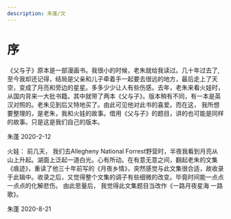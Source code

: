 ```yaml
---
description: 朱蓬/文
---
```


# 序

《父与子》原本是一部漫画书。我很小的时候，老朱就给我读过。几十年过去了, 至今我却还记得，结局是父亲和儿子牵着手一起要去很远的地方，最后走上了天空，变成了月亮和旁边的星星。多多少少让人有些伤感。去年，老朱来看火娃时，从国内背来一大批书籍。其中就带了两本《父与子》。版本稍有不同，有一本是英汉对照的。老朱见到后又特地买了。由此可见他对此书的喜爱。而在这， 我所想要整理的，是老朱，我和火娃的故事。借用《父与子》的题目，讲的也可能是同样的故事。只是这是我们自己的版本。

朱蓬 2020-2-12



火娃： 前几天， 我们去Allegheny National Forrest野营时，半夜我看到月亮从山上升起。湖面上泛起一道白光。心有所动。在有意无意之间，翻起老朱的文集《痕迹》，重读了他三十年前写的《月夜乡情》，突然感觉与此文集很合适，故收录于此辑中。收录之后，又觉得整个文集的调子有些细微的改变。毕竟时间能一点点 一点点的化解悲伤。 由此思量后， 我觉得此文集题目当改作《一路月夜星海 一路歌》。

朱蓬 2020-8-21

 

